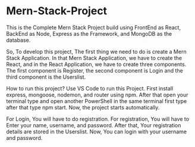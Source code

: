 # Mern-Stack-Project
 This is the Complete Mern Stack Project build using FrontEnd as React, BackEnd as Node, Express as the Framework, and MongoDB as the database.

So, To develop this project, The first thing we need to do is create a Mern Stack Application. In that Mern Stack Application, we have to create the React, and in the React Application, we have to create three components. The first component is Register, the second component is Login and the third component is the Userslist.
 
How to run this project? Use VS Code to run this Project. First install express, mongoose, nodemon, and router using npm.
After that open your terminal type <nodemon server.js> and open another PowerShell in the same terminal first type <cd client> after that type npm start. Now, the project starts automatically.

For Login, You will have to do registration. For registration, You will have to Enter your name, username, and password. After that, Your registration details are stored in the Userslist. Now, You can login with your username and password.

